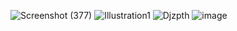 
![Screenshot (377)](https://user-images.githubusercontent.com/50214016/218009838-9360eeeb-41d5-417f-87ee-a05acba34509.png)
![Illustration1](https://user-images.githubusercontent.com/50214016/218009852-9c9c3e44-c14f-462c-8751-7bdc2a387c53.png)
![Djzpth](https://user-images.githubusercontent.com/50214016/218010249-fea7630d-77ca-4167-8416-6c31e37d3423.jpg)
![image](https://user-images.githubusercontent.com/50214016/218010475-22849f05-65e9-4236-8f96-69f4b773d43f.png)
